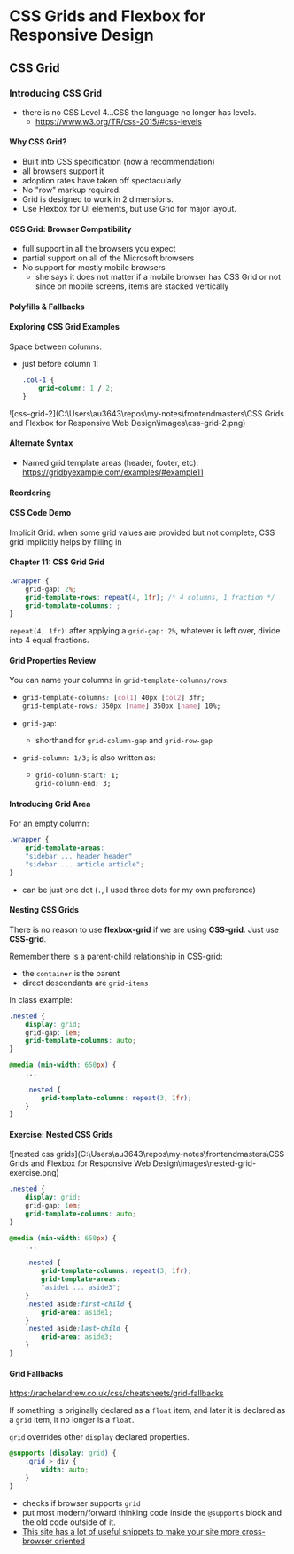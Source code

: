 # CSS Grids and Flexbox for Responsive Design



## CSS Grid

### Introducing CSS Grid

- there is no CSS Level 4...CSS the language no longer has levels.
  - https://www.w3.org/TR/css-2015/#css-levels

#### Why CSS Grid?

- Built into CSS specification (now a recommendation)
- all browsers support it
- adoption rates have taken off spectacularly
- No "row" markup required.
- Grid is designed to work in 2 dimensions.
- Use Flexbox for UI elements, but use Grid for major layout.

#### CSS Grid: Browser Compatibility

- full support in all the browsers you expect
- partial support on all of the Microsoft browsers
- No support for mostly mobile browsers
  - she says it does not matter if a mobile browser has CSS Grid or not since on mobile screens, items are stacked vertically

#### Polyfills & Fallbacks

#### Exploring CSS Grid Examples

Space between columns:

- just before column 1:

  ```css
  .col-1 {
      grid-column: 1 / 2;
  }
  ```



![css-grid-2](C:\Users\au3643\repos\my-notes\frontendmasters\CSS Grids and Flexbox for Responsive Web Design\images\css-grid-2.png)



#### Alternate Syntax

- Named grid template areas (header, footer, etc):
  https://gridbyexample.com/examples/#example11

#### Reordering

#### CSS Code Demo

Implicit Grid: when some grid values are provided but not complete, CSS grid implicitly helps by filling in



#### Chapter 11: CSS Grid Grid

```css
.wrapper {
    grid-gap: 2%;
    grid-template-rows: repeat(4, 1fr); /* 4 columns, 1 fraction */
    grid-template-columns: ;
}
```

`repeat(4, 1fr)`: after applying a `grid-gap: 2%`, whatever is left over, divide into 4 equal fractions.

#### Grid Properties Review

You can name your columns in `grid-template-columns/rows`:

- ```css
  grid-template-columns: [col1] 40px [col2] 3fr;
  grid-template-rows: 350px [name] 350px [name] 10%;
  ```

- `grid-gap`:

  - shorthand for `grid-column-gap` and `grid-row-gap`

- `grid-column: 1/3;` is also written as:

  - ```css
    grid-column-start: 1;
    grid-column-end: 3;
    ```

#### Introducing Grid Area

For an empty column:

```css
.wrapper {
    grid-template-areas:
    "sidebar ... header header"
    "sidebar ... article article";
}
```

- can be just one dot (`.`, I used three dots for my own preference)

#### Nesting CSS Grids

There is no reason to use **flexbox-grid** if we are using **CSS-grid**. Just use **CSS-grid**.

Remember there is a parent-child relationship in CSS-grid:

- the `container` is the parent
- direct descendants are `grid-items`

In class example:

```css
.nested {
    display: grid;
    grid-gap: 1em;
    grid-template-columns: auto;
}

@media (min-width: 650px) {
    ...
    
    .nested {
        grid-template-columns: repeat(3, 1fr);
    }
}
```

#### Exercise: Nested CSS Grids

![nested css grids](C:\Users\au3643\repos\my-notes\frontendmasters\CSS Grids and Flexbox for Responsive Web Design\images\nested-grid-exercise.png)

```css
.nested {
    display: grid;
    grid-gap: 1em;
    grid-template-columns: auto;
}

@media (min-width: 650px) {
    ...
    
    .nested {
		grid-template-columns: repeat(3, 1fr);
		grid-template-areas: 
		"aside1 ... aside3";
	}
	.nested aside:first-child {
		grid-area: aside1;
	}
	.nested aside:last-child {
		grid-area: aside3;
	}
}
```

#### Grid Fallbacks

https://rachelandrew.co.uk/css/cheatsheets/grid-fallbacks

If something is originally declared as a `float` item, and later it is declared as a `grid` item, it no longer is a `float`.

`grid` overrides other `display` declared properties.

```css
@supports (display: grid) {
    .grid > div {
        width: auto;
    }
}
```

- checks if browser supports `grid`
- put most modern/forward thinking code inside the `@supports` block and the old code outside of it.
- <u>This site has a lot of useful snippets to make your site more cross-browser oriented</u>


